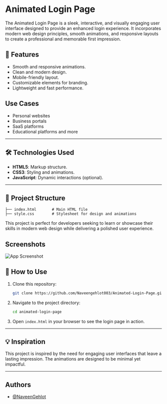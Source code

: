 # Animated Login Page
The Animated Login Page is a sleek, interactive, and visually engaging user interface designed to provide an enhanced login experience. It incorporates modern web design principles, smooth animations, and responsive layouts to create a professional and memorable first impression.

## 🌟 Features

- Smooth and responsive animations.
- Clean and modern design.
- Mobile-friendly layout.
- Customizable elements for branding.
- Lightweight and fast performance.


## Use Cases
- Personal websites
- Business portals
- SaaS platforms
- Educational platforms and more



---

## 🛠️ Technologies Used

- **HTML5**: Markup structure.
- **CSS3**: Styling and animations.
- **JavaScript**: Dynamic interactions (optional).

---

## 📂 Project Structure

```plaintext
├── index.html       # Main HTML file
├── style.css        # Stylesheet for design and animations

```
This project is perfect for developers seeking to learn or showcase their skills in modern web design while delivering a polished user experience.








## Screenshots

![App Screenshot](https://via.placeholder.com/468x300?text=App+Screenshot+Here)


## 🚀 How to Use

1. Clone this repository:
   ```bash
   git clone https://github.com/Naveengehlot003/Animated-Login-Page.git
   ```
2. Navigate to the project directory:
   ```bash
   cd animated-login-page
   ```
3. Open `index.html` in your browser to see the login page in action.

---



## 💡 Inspiration

This project is inspired by the need for engaging user interfaces that leave a lasting impression. The animations are designed to be minimal yet impactful.



---

## Authors

- [@NaveenGehlot](https://github.com/Naveengehlot003)

